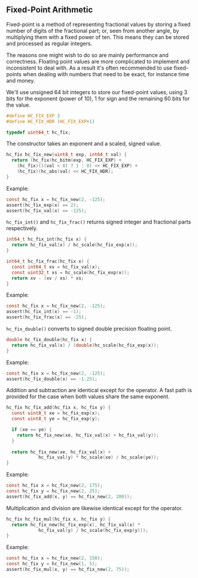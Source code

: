 ## Fixed-Point Arithmetic
Fixed-point is a method of representing fractional values by storing a fixed number of digits of the fractional part; or, seen from another angle, by multiplying them with a fixed power of ten. This means they can be stored and processed as regular integers.

The reasons one might wish to do so are mainly performance and correctness. Floating point values are more complicated to implement and inconsistent to deal with. As a result it's often recommended to use fixed-points when dealing with numbers that need to be exact, for instance time and money.

We'll use unsigned 64 bit integers to store our fixed-point values, using 3 bits for the exponent (power of 10), 1 for sign and the remaining 60 bits for the value.

```C
#define HC_FIX_EXP 3
#define HC_FIX_HDR (HC_FIX_EXP+1)

typedef uint64_t hc_fix;
```

The constructor takes an exponent and a scaled, signed value.

```C
hc_fix hc_fix_new(uint8_t exp, int64_t val) {
  return (hc_fix)hc_bitm(exp, HC_FIX_EXP) +
    (hc_fix)(((val < 0) ? 1 : 0) << HC_FIX_EXP) +
    (hc_fix)(hc_abs(val) << HC_FIX_HDR);
}
```

Example:
```C
const hc_fix x = hc_fix_new(2, -125);
assert(hc_fix_exp(x) == 2);
assert(hc_fix_val(x) == -125);
```

`hc_fix_int()` and `hc_fix_frac()` returns signed integer and fractional parts respectively.

```C
int64_t hc_fix_int(hc_fix x) {
  return hc_fix_val(x) / hc_scale(hc_fix_exp(x));
}

int64_t hc_fix_frac(hc_fix x) {
  const int64_t xv = hc_fix_val(x);
  const uint32_t xs = hc_scale(hc_fix_exp(x));
  return xv - (xv / xs) * xs;
}
```

Example:
```C
const hc_fix x = hc_fix_new(2, -125);
assert(hc_fix_int(x) == -1);
assert(hc_fix_frac(x) == -25);
```

`hc_fix_double()` converts to signed double precision floating point.

```C
double hc_fix_double(hc_fix x) {
  return hc_fix_val(x) / (double)hc_scale(hc_fix_exp(x));
}
```

Example:
```C
const hc_fix x = hc_fix_new(2, -125);
assert(hc_fix_double(x) == -1.25);
```

Addition and subtraction are identical except for the operator. A fast path is provided for the case when both values share the same exponent.

```C
hc_fix hc_fix_add(hc_fix x, hc_fix y) {
  const uint8_t xe = hc_fix_exp(x);
  const uint8_t ye = hc_fix_exp(y);

  if (xe == ye) {
    return hc_fix_new(xe, hc_fix_val(x) + hc_fix_val(y));
  }
    
  return hc_fix_new(xe, hc_fix_val(x) +
		    hc_fix_val(y) * hc_scale(xe) / hc_scale(ye));
}
```

Example:
```C
const hc_fix x = hc_fix_new(2, 175);
const hc_fix y = hc_fix_new(2, 25);
assert(hc_fix_add(x, y) == hc_fix_new(2, 200));
```

Multiplication and division are likewise identical except for the operator.

```C
hc_fix hc_fix_mul(hc_fix x, hc_fix y) {
  return hc_fix_new(hc_fix_exp(x), hc_fix_val(x) *
		    hc_fix_val(y) / hc_scale(hc_fix_exp(y)));
}
```

Example:
```C
const hc_fix x = hc_fix_new(2, 150);
const hc_fix y = hc_fix_new(1, 5);
assert(hc_fix_mul(x, y) == hc_fix_new(2, 75));
```